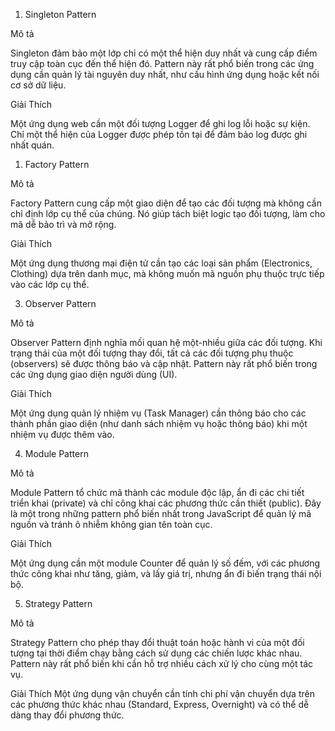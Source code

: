 1. Singleton Pattern

Mô tả

Singleton đảm bảo một lớp chỉ có một thể hiện duy nhất và cung cấp điểm truy cập toàn cục đến thể hiện đó. Pattern này rất phổ biến trong các ứng dụng cần quản lý tài nguyên duy nhất, như cấu hình ứng dụng hoặc kết nối cơ sở dữ liệu.

Giải Thích

Một ứng dụng web cần một đối tượng Logger để ghi log lỗi hoặc sự kiện. Chỉ một thể hiện của Logger được phép tồn tại để đảm bảo log được ghi nhất quán.

1. Factory Pattern

Mô tả

Factory Pattern cung cấp một giao diện để tạo các đối tượng mà không cần chỉ định lớp cụ thể của chúng. Nó giúp tách biệt logic tạo đối tượng, làm cho mã dễ bảo trì và mở rộng.

Giải Thích

Một ứng dụng thương mại điện tử cần tạo các loại sản phẩm (Electronics, Clothing) dựa trên danh mục, mà không muốn mã nguồn phụ thuộc trực tiếp vào các lớp cụ thể.

3. Observer Pattern

Mô tả

Observer Pattern định nghĩa mối quan hệ một-nhiều giữa các đối tượng. Khi trạng thái của một đối tượng thay đổi, tất cả các đối tượng phụ thuộc (observers) sẽ được thông báo và cập nhật. Pattern này rất phổ biến trong các ứng dụng giao diện người dùng (UI).

Giải Thích

Một ứng dụng quản lý nhiệm vụ (Task Manager) cần thông báo cho các thành phần giao diện (như danh sách nhiệm vụ hoặc thông báo) khi một nhiệm vụ được thêm vào.

4. Module Pattern

Mô tả

Module Pattern tổ chức mã thành các module độc lập, ẩn đi các chi tiết triển khai (private) và chỉ công khai các phương thức cần thiết (public). Đây là một trong những pattern phổ biến nhất trong JavaScript để quản lý mã nguồn và tránh ô nhiễm không gian tên toàn cục.

Giải Thích

Một ứng dụng cần một module Counter để quản lý số đếm, với các phương thức công khai như tăng, giảm, và lấy giá trị, nhưng ẩn đi biến trạng thái nội bộ.

5. Strategy Pattern

Mô tả

Strategy Pattern cho phép thay đổi thuật toán hoặc hành vi của một đối tượng tại thời điểm chạy bằng cách sử dụng các chiến lược khác nhau. Pattern này rất phổ biến khi cần hỗ trợ nhiều cách xử lý cho cùng một tác vụ.

Giải Thích
Một ứng dụng vận chuyển cần tính chi phí vận chuyển dựa trên các phương thức khác nhau (Standard, Express, Overnight) và có thể dễ dàng thay đổi phương thức.